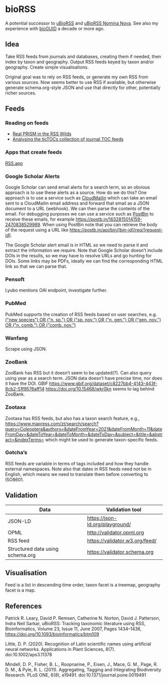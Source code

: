 # bioRSS

A potential successor to [uBioRSS](http://www.ubio.org/rss/) and [uBioRSS Nomina Nova](http://ubio.org/rss/index_nov.php). See also my experience with [bioGUID](https://github.com/rdmpage/bioguid/tree/master/www/rss) a decade or more ago.

## Idea

Take RSS feeds from journals and databases, creating them if needed, then index by taxon and geography. Output RSS feeds keyed by taxon and/or geography. Create simple visualisations.

Original goal was to rely on RSS feeds, or generate my own RSS from various sources. Now seems better to use RSS if available, but otherwise generate schema.org-style JSON and use that directly for other, potentially richer sources.


## Feeds

### Reading on feeds

- [Real PRISM in the RSS Wilds](https://www.crossref.org/blog/real-prism-in-the-rss-wilds/)
- [Analysing the ticTOCs collection of journal TOC feeds](https://hublog.hubmed.org/archives/001818)

### Apps that create feeds

[RSS.app](https://rss.app)

### Google Scholar Alerts

Google Scholar can send email alerts for a search term, so an obvious approach is to use these alerts as a source. How do we do this? One approach is to use a service such as [CloudMailin](https://www.cloudmailin.com) which can take an email sent to a CloudMailin email address and forward that email as a JSON document to a URL (webhook). We can then parse the contents of the email. For debugging purposes we can use a service such as [PostBin](https://postb.in) to receive these emails, for example https://postb.in/1632815014159-2470838529989. When using PostBin note that you can retrieve the body of the request using a URL like https://postb.in/api/bin/[bin-id]/req/[request-id].

The Google Scholar alert email is in HTML so we need to parse it and extract the information we require. Note that Google Scholar doesn’t include DOIs in the results, so we may have to resolve URLs and go hunting for DOIs. Some links may be PDFs, ideally we can find the corresponding HTML link so that we can parse that.

### Pensoft

Lyubo mentions OAI endpoint, investigate further.

### PubMed

PubMed supports the creation of RSS feeds based on user searches, e.g.  [("new species") OR ("n. sp.") OR ("sp. nov.") OR ("n. gen.") OR ("gen. nov.") OR ("n. comb.") OR ("comb. nov.”)](https://pubmed.ncbi.nlm.nih.gov/rss-feed/?feed_id=1rE397IRBYU0-ogsyRnEw9o91K808u0evolcHK9IDZ0PVH5cqD&amp;v=2.15.0&amp;utm_source=Rested&amp;utm_medium=rss&amp;utm_content=1rE397IRBYU0-ogsyRnEw9o91K808u0evolcHK9IDZ0PVH5cqD&amp;fc=20211108074834&amp;utm_campaign=pubmed-2&amp;ff=20211108074851)

### Wanfang

Scrape using JSON.

### ZooBank

ZooBank has RSS but it doesn’t seem to be updated(?). Can also query using year as a search term. JSON data doesn’t have precise time, nor does it have the DOI. GBIF https://www.gbif.org/dataset/c8227bb4-4143-443f-8cb2-51f9576aff14 https://doi.org/10.15468/wkr0kn seems to lag behind ZooBank.


### Zootaxa

Zootaxa has RSS feeds, but also has a taxon search feature, e.g., https://www.mapress.com/zt/search/search?query=Coleoptera&authors=&dateFromYear=2021&dateFromMonth=11&dateFromDay=&dateToYear=&dateToMonth=&dateToDay=&subject=&title=&abstract=&indexTerms= which might be used to generate taxon-specific feeds.

### Gotcha’s

RSS feeds are variable in terms of tags included and how they handle external namespaces. Note also that dates in RSS feeds need not be in English, which means we need to translate them before converting to ISO8601.

## Validation

 Data | Validation tool
--|--
JSON-LD | https://json-ld.org/playground/
OPML | http://validator.opml.org
RSS feed | https://validator.w3.org/feed/
Structured data using schema.org | https://validator.schema.org

## Visualisation

Feed is a list in descending time order, taxon facet is a treemap, geography facet is a map.

## References

Patrick R. Leary, David P. Remsen, Catherine N. Norton, David J. Patterson, Indra Neil Sarkar, uBioRSS: Tracking taxonomic literature using RSS, Bioinformatics, Volume 23, Issue 11, June 2007, Pages 1434–1436, https://doi.org/10.1093/bioinformatics/btm109

Little, D. P. (2020). Recognition of Latin scientific names using artificial neural networks. Applications in Plant Sciences, 8(7). doi:10.1002/aps3.11378

Mindell, D. P., Fisher, B. L., Roopnarine, P., Eisen, J., Mace, G. M., Page, R. D. M., & Pyle, R. L. (2011). Aggregating, Tagging and Integrating Biodiversity Research. PLoS ONE, 6(8), e19491. doi:10.1371/journal.pone.0019491
